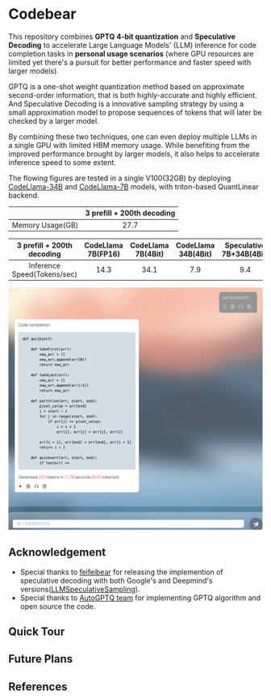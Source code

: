 # Codebear
This repository combines **GPTQ 4-bit quantization** and **Speculative Decoding** to accelerate Large Language Models' (LLM) inference for code completion tasks in **personal usage scenarios** (where GPU resources are limited yet there's a pursuit for better performance and faster speed with larger models).

GPTQ is a one-shot weight quantization method based on approximate second-order information, that is both highly-accurate and highly efficient. And Speculative Decoding is a innovative sampling strategy by using a small approximation model to propose sequences of tokens that will later be checked by a larger model. 

By combining these two techniques, one can even deploy multiple LLMs in a single GPU with limited HBM memory usage. While benefiting from the improved performance brought by larger models, it also helps to accelerate inference speed to some extent.

The flowing figures are tested in a single V100(32GB) by deploying [CodeLlama-34B](https://huggingface.co/codellama/CodeLlama-34b-Python-hf) and [CodeLlama-7B](https://huggingface.co/codellama/CodeLlama-7b-Python-hf) models, with triton-based QuantLinear backend.

|        | 3 prefill + 200th decoding |
|  :----:  | :----:  |
| Memory Usage(GB)  | 27.7 | 


| 3 prefill + 200th decoding| CodeLlama 7B(FP16) |CodeLlama 7B(4Bit) |CodeLlama 34B(4Bit) |Speculative 7B+34B(4Bit)|
|  :----:  | :----:  |:----:  |:----:  |:----:  |
| Inference Speed(Tokens/sec)  | 14.3 | 34.1 | 7.9 | 9.4 | 

![alt text](images/result.png)


<!-- # Update  -->

## Acknowledgement


- Special thanks to [feifeibear](https://github.com/feifeibear) for releasing the implemention of speculative decoding with both Google's and Deepmind's versions([LLMSpeculativeSampling](https://github.com/feifeibear/LLMSpeculativeSampling)).
- Special thanks to [AutoGPTQ team](https://github.com/AutoGPTQ/) for implementing GPTQ algorithm and open source the code.

## Quick Tour

## Future Plans

## References

